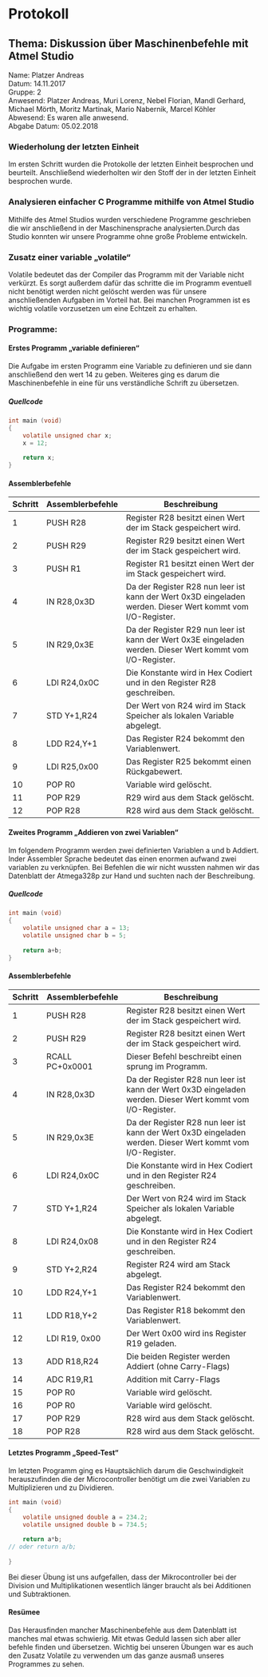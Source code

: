 # Protokoll
## Thema: Diskussion über Maschinenbefehle mit Atmel Studio 

Name: Platzer Andreas <br>
Datum: 14.11.2017 <br>
Gruppe: 2 <br>
Anwesend: Platzer Andreas, Muri Lorenz, Nebel Florian, Mandl Gerhard, Michael Mörth, Moritz Martinak, Mario Nabernik, Marcel Köhler <br>
Abwesend: Es waren alle anwesend. <br>
Abgabe Datum: 05.02.2018 <br>


### Wiederholung der letzten Einheit 

Im ersten Schritt wurden die Protokolle der letzten Einheit besprochen und beurteilt. 
Anschließend wiederholten wir den Stoff der in der letzten Einheit besprochen wurde.

### Analysieren einfacher C Programme mithilfe von Atmel Studio

Mithilfe des Atmel Studios wurden verschiedene Programme geschrieben die wir anschließend in der Maschinensprache analysierten.Durch das Studio konnten wir unsere Programme ohne große Probleme entwickeln. 

### Zusatz einer variable „volatile“

Volatile bedeutet das der Compiler das Programm mit der Variable nicht verkürzt. Es sorgt außerdem dafür das schritte die im Programm eventuell nicht benötigt werden nicht gelöscht werden was für unsere anschließenden Aufgaben im Vorteil hat. Bei manchen Programmen ist es wichtig volatile vorzusetzen um eine Echtzeit zu erhalten. 

### Programme:

#### Erstes Programm „variable definieren“

Die Aufgabe im ersten Programm eine Variable zu definieren und sie dann anschließend den wert 14 zu geben. Weiteres ging es darum die Maschinenbefehle in eine für uns verständliche Schrift zu übersetzen. 

##### Quellcode
```c
int main (void)
{
	volatile unsigned char x;
	x = 12;
	
	return x;
}
```
#### Assemblerbefehle
Schritt | Assemblerbefehle | Beschreibung
--------------- | --------- | ---------
1 | PUSH R28 | Register R28 besitzt einen Wert der im Stack gespeichert wird.
2 | PUSH R29 | Register R29 besitzt einen Wert der im Stack gespeichert wird.
3 | PUSH R1 |  Register R1 besitzt einen Wert der im Stack gespeichert wird. 
4 | IN R28,0x3D | Da der Register R28 nun leer ist kann der Wert 0x3D eingeladen werden. Dieser Wert kommt vom I/O-Register.
5 | IN R29,0x3E | Da der Register R29 nun leer ist kann der Wert 0x3E eingeladen werden. Dieser Wert kommt vom I/O-Register.
6 | LDI R24,0x0C | Die Konstante wird in Hex Codiert und in den Register R28 geschreiben.
7 | STD Y+1,R24 | Der Wert von R24 wird im Stack Speicher als lokalen Variable abgelegt.  
8 | LDD R24,Y+1 | Das Register R24 bekommt den Variablenwert.
9 | LDI R25,0x00 | Das Register R25 bekommt einen Rückgabewert.
10 | POP R0 | Variable wird gelöscht.
11 | POP R29 | R29 wird aus dem Stack gelöscht.
12 | POP R28 | R28 wird aus dem Stack gelöscht.



#### Zweites Programm „Addieren von zwei Variablen“

Im folgendem Programm werden zwei definierten Variablen a und b Addiert. Inder Assembler Sprache bedeutet das einen enormen aufwand zwei variablen zu verknüpfen. Bei Befehlen die wir nicht wussten nahmen wir das Datenblatt der Atmega328p zur Hand und suchten nach der Beschreibung.

##### Quellcode
```c
int main (void)
{
	volatile unsigned char a = 13;
	volatile unsigned char b = 5;
	
	return a+b;
}
```
#### Assemblerbefehle
Schritt | Assemblerbefehle | Beschreibung
--------------- | --------- | ---------
1 | PUSH R28 | Register R28 besitzt einen Wert der im Stack gespeichert wird.
2 | PUSH R29 | Register R28 besitzt einen Wert der im Stack gespeichert wird.
3 | RCALL PC+0x0001 | Dieser Befehl beschreibt einen sprung im Programm.
4 | IN R28,0x3D | Da der Register R28 nun leer ist kann der Wert 0x3D eingeladen werden. Dieser Wert kommt vom I/O-Register.
5 | IN R29,0x3E | Da der Register R28 nun leer ist kann der Wert 0x3D eingeladen werden. Dieser Wert kommt vom I/O-Register.
6 | LDI R24,0x0C | Die Konstante wird in Hex Codiert und in den Register R24 geschreiben.
7 | STD Y+1,R24 | Der Wert von R24 wird im Stack Speicher als lokalen Variable abgelegt.
8 | LDI R24,0x08 | Die Konstante wird in Hex Codiert und in den Register R24 geschreiben.
9 | STD Y+2,R24 | Register R24 wird am Stack abgelegt.
10 | LDD R24,Y+1 | Das Register R24 bekommt den Variablenwert.
11 | LDD R18,Y+2 | Das Register R18 bekommt den Variablenwert.
12 | LDI R19, 0x00 | Der Wert 0x00 wird ins Register R19 geladen.
13 | ADD R18,R24 | Die beiden Register werden Addiert (ohne Carry-Flags)
14 | ADC R19,R1 | Addition mit Carry-Flags
15 | POP R0 | Variable wird gelöscht.
16 | POP R0 | Variable wird gelöscht.
17 | POP R29 | R28 wird aus dem Stack gelöscht.
18 | POP R28 | R28 wird aus dem Stack gelöscht.



#### Letztes Programm „Speed-Test“

Im letzten Programm ging es Hauptsächlich darum die Geschwindigkeit herauszufinden die der Microcontroller benötigt um die zwei Variablen zu Multiplizieren und zu Dividieren.

```c
int main (void)
{
	volatile unsigned double a = 234.2;
	volatile unsigned double b = 734.5;
	
	return a*b;
// oder return a/b;
	
}
```

Bei dieser Übung ist uns aufgefallen, dass der Mikrocontroller bei der Division und Multiplikationen wesentlich länger braucht als bei Additionen und Subtraktionen. 


#### Resümee
Das Herausfinden mancher Maschinenbefehle aus dem Datenblatt ist manches mal etwas schwierig. Mit etwas Geduld lassen sich aber aller befehle finden und übersetzen. Wichtig bei unseren Übungen war es auch den Zusatz Volatile zu verwenden um das ganze ausmaß unseres Programmes zu sehen. 






